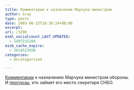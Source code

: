 ```yaml
---
title: Комментарии к назначению Марчука министром
author: Gray
type: posts
date: 2003-06-25T18:39:24+00:00
excerpt:
url: /3290
esml_socialcount_LAST_UPDATED:
  - 1497215284
essb_cache_expire:
  - 1614513458
categories:
  - Uncategorized

---
```








<a href="http://www.context-ua.com/articles/politicnews/27786.html" target="_blank">Комментарии</a> к назначению Марчука министром обороны.  
И <a href="http://www.expert.org.ua/?st=2&#038;id=3661" target="_blank">прогнозы</a>, кто займет его место секретаря СНБО.